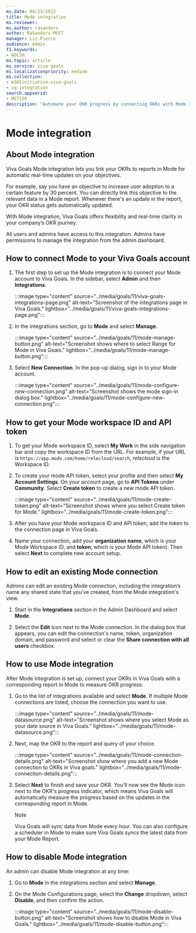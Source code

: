 ```yaml
---
ms.date: 04/13/2022
title: Mode integration
ms.reviewer: 
ms.author: rasanders
author: RaSanders-MSFT
manager: Liz.Pierce
audience: Admin
f1.keywords:
- NOCSH
ms.topic: article
ms.service: viva-goals
ms.localizationpriority: medium
ms.collection:  
- m365initiative-viva-goals  
- vg-integration
search.appverid:
- MET150
description: "Automate your OKR progress by connecting OKRs with Mode reports."
---
```


# Mode integration

## About Mode integration

Viva Goals Mode integration lets you link your OKRs to reports in Mode for automatic real-time updates on your objectives. 

For example, say you have an objective to increase user adoption to a certain feature by 30 percent. You can directly link this objective to the relevant data in a Mode report. Whenever there's an update in the report, your OKR status gets automatically updated. 

With Mode integration, Viva Goals offers flexibility and real-time clarity in your company’s OKR journey.

All users and admins have access to this integration. Admins have permissions to manage the integration from the admin dashboard. 

## How to connect Mode to your Viva Goals account

1. The first step to set up the Mode integration is to connect your Mode account to Viva Goals. In the sidebar, select **Admin** and then **Integrations**.

    :::image type="content" source="../media/goals/11/viva-goals-integrations-page.png" alt-text="Screenshot of the integrations page in Viva Goals." lightbox="../media/goals/11/viva-goals-integrations-page.png":::

2. In the integrations section, go to **Mode** and select **Manage**.

    :::image type="content" source="../media/goals/11/mode-manage-button.png" alt-text="Screenshot shows where to select Range for Mode in Viva Goals." lightbox="../media/goals/11/mode-manage-button.png":::

3. Select **New Connection**. In the pop-up dialog, sign in to your Mode account. 

    :::image type="content" source="../media/goals/11/mode-configure-new-connection.png" alt-text="Screenshot shows the mode sign-in dialog box." lightbox="../media/goals/11/mode-configure-new-connection.png":::

## How to get your Mode workspace ID and API token

1. To get your Mode workspace ID, select **My Work** in the side navigation bar and copy the workspace ID from the URL. For example, if your URL is ```https://app.mode.com/home/relecloud/search```, *relecloud* is the Workspace ID.  

2. To create your mode API token, select your profile and then select **My Account Settings**. On your account page, go to **API Tokens** under **Community**. Select **Create token** to create a new mode API token.

    :::image type="content" source="../media/goals/11/mode-create-token.png" alt-text="Screenshot shows where you select Create token for Mode." lightbox="../media/goals/11/mode-create-token.png":::

3. After you have your Mode workspace ID and API token, add the token to the connection page in Viva Goals. 

4. Name your connection, add your **organization name**, which is your Mode Workspace ID, and **token**, which is your Mode API token). Then select **Next** to complete new account setup. 

## How to edit an existing Mode connection

Admins can edit an existing Mode connection, including the integration’s name any shared state that you’ve created, from the Mode integration's view. 

1. Start in the **Integrations** section in the Admin Dashboard and select **Mode**. 

2. Select the **Edit** icon next to the Mode connection. In the dialog box that appears, you can edit the connection's name, token, organization domain, and password and select or clear the **Share connection with all users** checkbox.

## How to use Mode integration

After Mode integration is set up, connect your OKRs in Viva Goals with a corresponding report in Mode to measure OKR progress: 

1. Go to the list of integrations available and select **Mode**. If multiple Mode connections are listed, choose the connection you want to use. 

    :::image type="content" source="../media/goals/11/mode-datasource.png" alt-text="Screenshot shows where you select Mode as your date source in Viva Goals." lightbox="../media/goals/11/mode-datasource.png":::

2. Next, map the OKR to the report and query of your choice. 

    :::image type="content" source="../media/goals/11/mode-connection-details.png" alt-text="Screenshot show where you add a new Mode connection to OKRs in Viva goals." lightbox="../media/goals/11/mode-connection-details.png":::

3. Select **Next** to finish and save your OKR. You'll now see the Mode icon next to the OKR's progress indicator, which means Viva Goals will automatically measure the progress based on the updates in the corresponding report in Mode. 

    > [!NOTE]
    > Viva Goals will sync data from Mode every hour. You can also configure a scheduler in Mode to make sure Viva Goals syncs the latest data from your Mode Report.  

## How to disable Mode integration

An admin can disable Mode integration at any time: 

1. Go to **Mode** in the integrations section and select **Manage**. 
2. On the Mode Configurations page, select the **Change** dropdown, select **Disable**, and then confirm the action.

    :::image type="content" source="../media/goals/11/mode-disable-button.png" alt-text="Screenshot shows how to disable Mode in Viva Goals." lightbox="../media/goals/11/mode-disable-button.png":::

